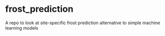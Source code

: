 # frost_prediction
A repo to look at site-specific frost prediction alternative to simple machine learning models 
